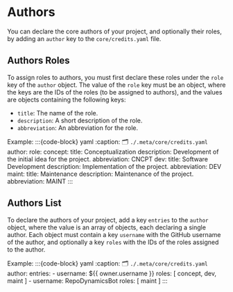 # Authors
You can declare the core authors of your project, and optionally their roles,
by adding an `author` key to the `core/credits.yaml` file.

## Authors Roles
To assign roles to authors, you must first declare these roles under the `role` key
of the `author` object. The value of the `role` key must be an object,
where the keys are the IDs of the roles (to be assigned to authors),
and the values are objects containing the following keys:
- `title`: The name of the role.
- `description`: A short description of the role.
- `abbreviation`: An abbreviation for the role.

Example:
:::{code-block} yaml
:caption: 🗂 `./.meta/core/credits.yaml`
author:
  role:
    concept:
      title: Conceptualization
      description: Development of the initial idea for the project.
      abbreviation: CNCPT
    dev:
      title: Software Development
      description: Implementation of the project.
      abbreviation: DEV
    maint:
      title: Maintenance
      description: Maintenance of the project.
      abbreviation: MAINT
:::


## Authors List
To declare the authors of your project, add a key `entries` to the `author` object,
where the value is an array of objects, each declaring a single author.
Each object must contain a key `username` with the GitHub username of the author,
and optionally a key `roles` with the IDs of the roles assigned to the author.

Example:
:::{code-block} yaml
:caption: 🗂 `./.meta/core/credits.yaml`
author:
  entries:
    - username: ${‎{ owner.username }}
      roles: [ concept, dev, maint ]
    - username: RepoDynamicsBot
      roles: [ maint ]
:::
